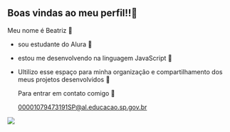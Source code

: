 ## Boas vindas ao meu perfil!!🤙

Meu nome é Beatriz 🤠

- sou estudante do Alura 🤠
- estou me desenvolvendo na linguagem JavaScript 🤠
- Ultilizo esse espaço para minha organização e compartilhamento dos meus projetos desenvolvidos 🤙

  Para entrar em contato comigo 🤠

  00001079473191SP@al.educacao.sp.gov.br

 ![](https://media1.tenor.com/m/Znxvjl60Wd8AAAAC/agathar-kooelhote.gif.)
